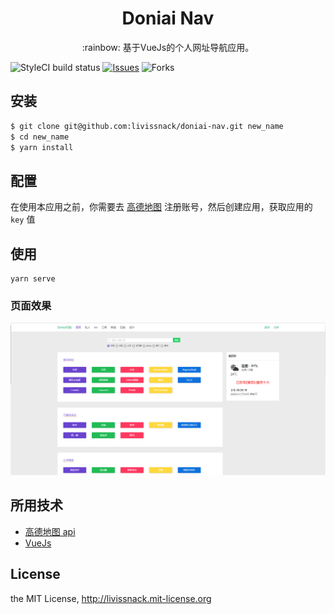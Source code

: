 <h1 align="center">Doniai Nav</h1>

<p align="center">:rainbow: 基于VueJs的个人网址导航应用。</p>

![StyleCI build status](https://github.styleci.io/repos/144818004/shield)
[![Issues](https://img.shields.io/github/issues/livissnack/doniai-nav.svg)](https://github.com/livissnack/doniai-nav/issues)
![Forks](https://img.shields.io/github/forks/livissnack/doniai-nav.svg)

## 安装

```sh
$ git clone git@github.com:livissnack/doniai-nav.git new_name
$ cd new_name
$ yarn install
```

## 配置

在使用本应用之前，你需要去 [高德地图](https://lbs.amap.com/) 注册账号，然后创建应用，获取应用的 `key` 值

## 使用

```node
yarn serve
```

### 页面效果

![avatar](/example/images/1.png)

## 所用技术

- [高德地图 api](https://lbs.amap.com/)
- [VueJs](https://lbs.amap.com/)

## License

the MIT License, http://livissnack.mit-license.org
